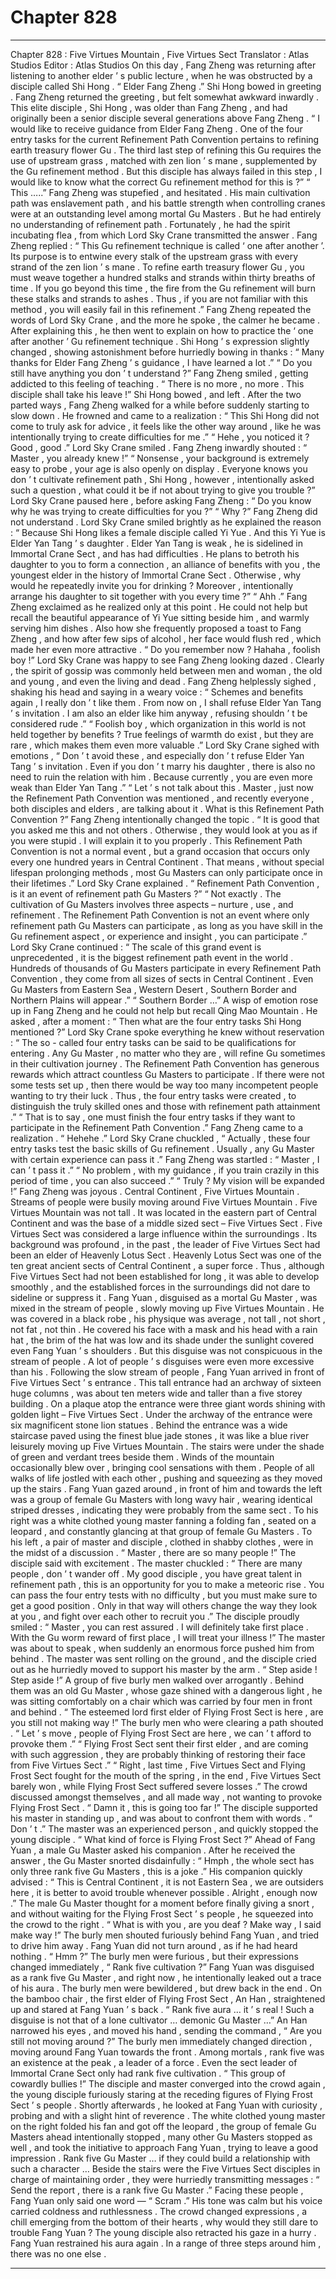 
# Chapter 828


---

Chapter 828 : Five Virtues Mountain , Five Virtues Sect
Translator :
Atlas Studios
Editor :
Atlas Studios
On this day , Fang Zheng was returning after listening to another elder ’ s public lecture , when he was obstructed by a disciple called Shi Hong .
“ Elder Fang Zheng .” Shi Hong bowed in greeting .
Fang Zheng returned the greeting , but felt somewhat awkward inwardly . This elite disciple , Shi Hong , was older than Fang Zheng , and had originally been a senior disciple several generations above Fang Zheng .
“ I would like to receive guidance from Elder Fang Zheng . One of the four entry tasks for the current Refinement Path Convention pertains to refining earth treasury flower Gu . The third last step of refining this Gu requires the use of upstream grass , matched with zen lion ’ s mane , supplemented by the Gu refinement method . But this disciple has always failed in this step , I would like to know what the correct Gu refinement method for this is ?”
“ This …..” Fang Zheng was stupefied , and hesitated . His main cultivation path was enslavement path , and his battle strength when controlling cranes were at an outstanding level among mortal Gu Masters . But he had entirely no understanding of refinement path .
Fortunately , he had the spirit incubating flea , from which Lord Sky Crane transmitted the answer .
Fang Zheng replied : “ This Gu refinement technique is called ‘ one after another ’. Its purpose is to entwine every stalk of the upstream grass with every strand of the zen lion ’ s mane . To refine earth treasury flower Gu , you must weave together a hundred stalks and strands within thirty breaths of time . If you go beyond this time , the fire from the Gu refinement will burn these stalks and strands to ashes . Thus , if you are not familiar with this method , you will easily fail in this refinement .”
Fang Zheng repeated the words of Lord Sky Crane , and the more he spoke , the calmer he became . After explaining this , he then went to explain on how to practice the ‘ one after another ’ Gu refinement technique .
Shi Hong ’ s expression slightly changed , showing astonishment before hurriedly bowing in thanks : “ Many thanks for Elder Fang Zheng ’ s guidance , I have learned a lot .”
“ Do you still have anything you don ’ t understand ?” Fang Zheng smiled , getting addicted to this feeling of teaching .
“ There is no more , no more . This disciple shall take his leave !” Shi Hong bowed , and left .
After the two parted ways , Fang Zheng walked for a while before suddenly starting to slow down .
He frowned and came to a realization : “ This Shi Hong did not come to truly ask for advice , it feels like the other way around , like he was intentionally trying to create difficulties for me .”
“ Hehe , you noticed it ? Good , good .” Lord Sky Crane smiled .
Fang Zheng inwardly shouted : “ Master , you already knew !”
“ Nonsense , your background is extremely easy to probe , your age is also openly on display . Everyone knows you don ’ t cultivate refinement path , Shi Hong , however , intentionally asked such a question , what could it be if not about trying to give you trouble ?”
Lord Sky Crane paused here , before asking Fang Zheng : “ Do you know why he was trying to create difficulties for you ?”
“ Why ?” Fang Zheng did not understand .
Lord Sky Crane smiled brightly as he explained the reason : “ Because Shi Hong likes a female disciple called Yi Yue . And this Yi Yue is Elder Yan Tang ’ s daughter . Elder Yan Tang is weak , he is sidelined in Immortal Crane Sect , and has had difficulties . He plans to betroth his daughter to you to form a connection , an alliance of benefits with you , the youngest elder in the history of Immortal Crane Sect . Otherwise , why would he repeatedly invite you for drinking ? Moreover , intentionally arrange his daughter to sit together with you every time ?”
“ Ahh .” Fang Zheng exclaimed as he realized only at this point . He could not help but recall the beautiful appearance of Yi Yue sitting beside him , and warmly serving him dishes . Also how she frequently proposed a toast to Fang Zheng , and how after few sips of alcohol , her face would flush red , which made her even more attractive .
“ Do you remember now ? Hahaha , foolish boy !” Lord Sky Crane was happy to see Fang Zheng looking dazed . Clearly , the spirit of gossip was commonly held between men and woman , the old and young , and even the living and dead .
Fang Zheng helplessly sighed , shaking his head and saying in a weary voice : “ Schemes and benefits again , I really don ’ t like them . From now on , I shall refuse Elder Yan Tang ’ s invitation . I am also an elder like him anyway , refusing shouldn ’ t be considered rude .”
“ Foolish boy , which organization in this world is not held together by benefits ? True feelings of warmth do exist , but they are rare , which makes them even more valuable .” Lord Sky Crane sighed with emotions , “ Don ’ t avoid these , and especially don ’ t refuse Elder Yan Tang ’ s invitation . Even if you don ’ t marry his daughter , there is also no need to ruin the relation with him . Because currently , you are even more weak than Elder Yan Tang .”
“ Let ’ s not talk about this . Master , just now the Refinement Path Convention was mentioned , and recently everyone , both disciples and elders , are talking about it . What is this Refinement Path Convention ?” Fang Zheng intentionally changed the topic .
“ It is good that you asked me this and not others . Otherwise , they would look at you as if you were stupid . I will explain it to you properly . This Refinement Path Convention is not a normal event , but a grand occasion that occurs only every one hundred years in Central Continent . That means , without special lifespan prolonging methods , most Gu Masters can only participate once in their lifetimes .” Lord Sky Crane explained .
“ Refinement Path Convention , is it an event of refinement path Gu Masters ?”
“ Not exactly . The cultivation of Gu Masters involves three aspects – nurture , use , and refinement . The Refinement Path Convention is not an event where only refinement path Gu Masters can participate , as long as you have skill in the Gu refinement aspect , or experience and insight , you can participate .”
Lord Sky Crane continued : “ The scale of this grand event is unprecedented , it is the biggest refinement path event in the world . Hundreds of thousands of Gu Masters participate in every Refinement Path Convention , they come from all sizes of sects in Central Continent . Even Gu Masters from Eastern Sea , Western Desert , Southern Border and Northern Plains will appear .”
“ Southern Border …” A wisp of emotion rose up in Fang Zheng and he could not help but recall Qing Mao Mountain .
He asked , after a moment : “ Then what are the four entry tasks Shi Hong mentioned ?”
Lord Sky Crane spoke everything he knew without reservation : “ The so - called four entry tasks can be said to be qualifications for entering . Any Gu Master , no matter who they are , will refine Gu sometimes in their cultivation journey . The Refinement Path Convention has generous rewards which attract countless Gu Masters to participate . If there were not some tests set up , then there would be way too many incompetent people wanting to try their luck . Thus , the four entry tasks were created , to distinguish the truly skilled ones and those with refinement path attainment .”
“ That is to say , one must finish the four entry tasks if they want to participate in the Refinement Path Convention .” Fang Zheng came to a realization .
“ Hehehe .” Lord Sky Crane chuckled , “ Actually , these four entry tasks test the basic skills of Gu refinement . Usually , any Gu Master with certain experience can pass it .”
Fang Zheng was startled : “ Master , I can ’ t pass it .”
“ No problem , with my guidance , if you train crazily in this period of time , you can also succeed .”
“ Truly ? My vision will be expanded !” Fang Zheng was joyous .
Central Continent , Five Virtues Mountain .
Streams of people were busily moving around Five Virtues Mountain .
Five Virtues Mountain was not tall . It was located in the eastern part of Central Continent and was the base of a middle sized sect – Five Virtues Sect .
Five Virtues Sect was considered a large influence within the surroundings . Its background was profound , in the past , the leader of Five Virtues Sect had been an elder of Heavenly Lotus Sect . Heavenly Lotus Sect was one of the ten great ancient sects of Central Continent , a super force . Thus , although Five Virtues Sect had not been established for long , it was able to develop smoothly , and the established forces in the surroundings did not dare to sideline or suppress it .
Fang Yuan , disguised as a mortal Gu Master , was mixed in the stream of people , slowly moving up Five Virtues Mountain .
He was covered in a black robe , his physique was average , not tall , not short , not fat , not thin . He covered his face with a mask and his head with a rain hat , the brim of the hat was low and its shade under the sunlight covered even Fang Yuan ’ s shoulders .
But this disguise was not conspicuous in the stream of people . A lot of people ’ s disguises were even more excessive than his .
Following the slow stream of people , Fang Yuan arrived in front of Five Virtues Sect ’ s entrance .
This tall entrance had an archway of sixteen huge columns , was about ten meters wide and taller than a five storey building . On a plaque atop the entrance were three giant words shining with golden light – Five Virtues Sect . Under the archway of the entrance were six magnificent stone lion statues .
Behind the entrance was a wide staircase paved using the finest blue jade stones , it was like a blue river leisurely moving up Five Virtues Mountain .
The stairs were under the shade of green and verdant trees beside them . Winds of the mountain occasionally blew over , bringing cool sensations with them .
People of all walks of life jostled with each other , pushing and squeezing as they moved up the stairs .
Fang Yuan gazed around , in front of him and towards the left was a group of female Gu Masters with long wavy hair , wearing identical striped dresses , indicating they were probably from the same sect . To his right was a white clothed young master fanning a folding fan , seated on a leopard , and constantly glancing at that group of female Gu Masters .
To his left , a pair of master and disciple , clothed in shabby clothes , were in the midst of a discussion .
“ Master , there are so many people !” The disciple said with excitement .
The master chuckled : “ There are many people , don ’ t wander off . My good disciple , you have great talent in refinement path , this is an opportunity for you to make a meteoric rise . You can pass the four entry tests with no difficulty , but you must make sure to get a good position . Only in that way will others change the way they look at you , and fight over each other to recruit you .”
The disciple proudly smiled : “ Master , you can rest assured . I will definitely take first place . With the Gu worm reward of first place , I will treat your illness !”
The master was about to speak , when suddenly an enormous force pushed him from behind .
The master was sent rolling on the ground , and the disciple cried out as he hurriedly moved to support his master by the arm .
“ Step aside ! Step aside !” A group of five burly men walked over arrogantly .
Behind them was an old Gu Master , whose gaze shined with a dangerous light , he was sitting comfortably on a chair which was carried by four men in front and behind .
“ The esteemed lord first elder of Flying Frost Sect is here , are you still not making way !” The burly men who were clearing a path shouted .
“ Let ’ s move , people of Flying Frost Sect are here , we can ’ t afford to provoke them .”
“ Flying Frost Sect sent their first elder , and are coming with such aggression , they are probably thinking of restoring their face from Five Virtues Sect .”
“ Right , last time , Five Virtues Sect and Flying Frost Sect fought for the mouth of the spring , in the end , Five Virtues Sect barely won , while Flying Frost Sect suffered severe losses .”
The crowd discussed amongst themselves , and all made way , not wanting to provoke Flying Frost Sect .
“ Damn it , this is going too far !” The disciple supported his master in standing up , and was about to confront them with words .
“ Don ’ t .” The master was an experienced person , and quickly stopped the young disciple .
“ What kind of force is Flying Frost Sect ?” Ahead of Fang Yuan , a male Gu Master asked his companion .
After he received the answer , the Gu Master snorted disdainfully : “ Hmph , the whole sect has only three rank five Gu Masters , this is a joke .”
His companion quickly advised : “ This is Central Continent , it is not Eastern Sea , we are outsiders here , it is better to avoid trouble whenever possible . Alright , enough now .”
The male Gu Master thought for a moment before finally giving a snort , and without waiting for the Flying Frost Sect ’ s people , he squeezed into the crowd to the right .
“ What is with you , are you deaf ? Make way , I said make way !” The burly men shouted furiously behind Fang Yuan , and tried to drive him away .
Fang Yuan did not turn around , as if he had heard nothing .
“ Hmm ?” The burly men were furious , but their expressions changed immediately , “ Rank five cultivation ?”
Fang Yuan was disguised as a rank five Gu Master , and right now , he intentionally leaked out a trace of his aura .
The burly men were bewildered , but drew back in the end .
On the bamboo chair , the first elder of Flying Frost Sect , An Han , straightened up and stared at Fang Yuan ’ s back .
“ Rank five aura … it ’ s real ! Such a disguise is not that of a lone cultivator … demonic Gu Master …” An Han narrowed his eyes , and moved his hand , sending the command , “ Are you still not moving around ?”
The burly men immediately changed direction , moving around Fang Yuan towards the front .
Among mortals , rank five was an existence at the peak , a leader of a force . Even the sect leader of Immortal Crane Sect only had rank five cultivation .
“ This group of cowardly bullies !” The disciple and master converged into the crowd again , the young disciple furiously staring at the receding figures of Flying Frost Sect ’ s people .
Shortly afterwards , he looked at Fang Yuan with curiosity , probing and with a slight hint of reverence .
The white clothed young master on the right folded his fan and got off the leopard , the group of female Gu Masters ahead intentionally stopped , many other Gu Masters stopped as well , and took the initiative to approach Fang Yuan , trying to leave a good impression .
Rank five Gu Master … if they could build a relationship with such a character …
Beside the stairs were the Five Virtues Sect disciples in charge of maintaining order , they were hurriedly transmitting messages : “ Send the report , there is a rank five Gu Master .”
Facing these people , Fang Yuan only said one word — “ Scram .”
His tone was calm but his voice carried coldness and ruthlessness .
The crowd changed expressions , a chill emerging from the bottom of their hearts , why would they still dare to trouble Fang Yuan ?
The young disciple also retracted his gaze in a hurry .
Fang Yuan restrained his aura again . In a range of three steps around him , there was no one else .

---


